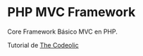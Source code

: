# PHP MVC Framework
Core Framework Básico MVC en PHP.

Tutorial de [The Codeolic](https://www.youtube.com/watch?v=WKy-N0q3WRo)
